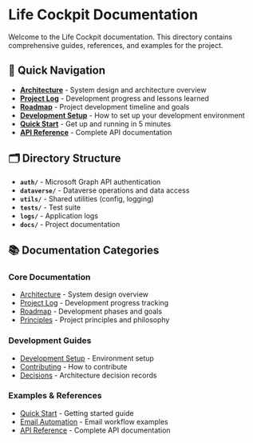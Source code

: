 # Life Cockpit Documentation

Welcome to the Life Cockpit documentation. This directory contains comprehensive guides, references, and examples for the project.

## 🚀 Quick Navigation

- **[Architecture](architecture.md)** - System design and architecture overview
- **[Project Log](project_log.md)** - Development progress and lessons learned
- **[Roadmap](roadmap.md)** - Project development timeline and goals
- **[Development Setup](guides/development-setup.md)** - How to set up your development environment
- **[Quick Start](examples/quick-start.md)** - Get up and running in 5 minutes
- **[API Reference](api-reference.md)** - Complete API documentation

## 🗂️ Directory Structure

- **`auth/`** - Microsoft Graph API authentication
- **`dataverse/`** - Dataverse operations and data access
- **`utils/`** - Shared utilities (config, logging)
- **`tests/`** - Test suite
- **`logs/`** - Application logs
- **`docs/`** - Project documentation

## 📚 Documentation Categories

### **Core Documentation**
- [Architecture](architecture.md) - System design overview
- [Project Log](project_log.md) - Development progress tracking
- [Roadmap](roadmap.md) - Development phases and goals
- [Principles](principles.md) - Project principles and philosophy

### **Development Guides**
- [Development Setup](guides/development-setup.md) - Environment setup
- [Contributing](contributing.md) - How to contribute
- [Decisions](decisions.md) - Architecture decision records

### **Examples & References**
- [Quick Start](examples/quick-start.md) - Getting started guide
- [Email Automation](examples/email-automation.md) - Email workflow examples
- [API Reference](api-reference.md) - Complete API documentation
